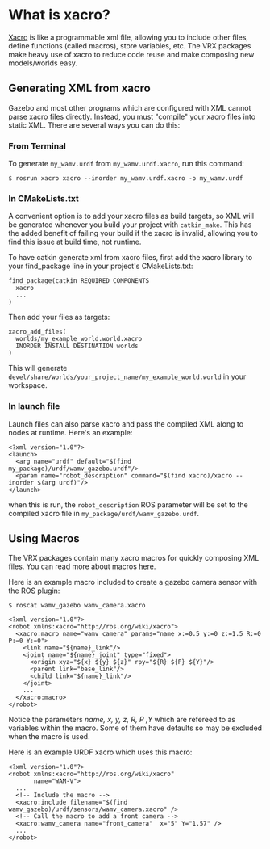 # What is xacro?
[Xacro](http://wiki.ros.org/xacro) is like a programmable xml file, allowing you to include other files, define functions (called macros), store variables, etc. The VRX packages make heavy use of xacro to reduce code reuse and make composing new models/worlds easy.

## Generating XML from xacro
Gazebo and most other programs which are configured with XML cannot parse xacro files directly. Instead, you must "compile" your xacro files into static XML. There are several ways you can do this:
### From Terminal
To generate ```my_wamv.urdf``` from ```my_wamv.urdf.xacro```, run this command:

```$ rosrun xacro xacro --inorder my_wamv.urdf.xacro -o my_wamv.urdf```
### In CMakeLists.txt
A convenient option is to add your xacro files as build targets, so XML will be generated whenever you build your project with ```catkin_make```. This has the added benefit of failing your build if the xacro is invalid, allowing you to find this issue at build time, not runtime.

To have catkin generate xml from xacro files, first add the xacro library to your find_package line in your project's CMakeLists.txt:
```
find_package(catkin REQUIRED COMPONENTS
  xacro
  ...
)
```
Then add your files as targets:
```
xacro_add_files(
  worlds/my_example_world.world.xacro
  INORDER INSTALL DESTINATION worlds
)
```
This will generate ```devel/share/worlds/your_project_name/my_example_world.world``` in your workspace.

### In launch file
Launch files can also parse xacro and pass the compiled XML along to nodes at runtime. Here's an example:
```
<?xml version="1.0"?>
<launch>
  <arg name="urdf" default="$(find my_package)/urdf/wamv_gazebo.urdf"/>
  <param name="robot_description" command="$(find xacro)/xacro --inorder $(arg urdf)"/>
</launch>
```
when this is run, the ```robot_description``` ROS parameter will be set to the compiled xacro file in ```my_package/urdf/wamv_gazebo.urdf```.

## Using Macros
The VRX packages contain many xacro macros for quickly composing XML files. You can read more about macros [here](http://wiki.ros.org/xacro#Macros).

Here is an example macro included to create a gazebo camera sensor with the ROS plugin:
```
$ roscat wamv_gazebo wamv_camera.xacro
```
```
<?xml version="1.0"?>
<robot xmlns:xacro="http://ros.org/wiki/xacro">
  <xacro:macro name="wamv_camera" params="name x:=0.5 y:=0 z:=1.5 R:=0 P:=0 Y:=0">
    <link name="${name}_link"/>
    <joint name="${name}_joint" type="fixed">
      <origin xyz="${x} ${y} ${z}" rpy="${R} ${P} ${Y}"/>
      <parent link="base_link"/>
      <child link="${name}_link"/>
    </joint>
    ...
  </xacro:macro>
</robot>
```
Notice the parameters *name, x, y, z, R, P ,Y* which are refereed to as variables within the macro. Some of them have defaults so may be excluded when the macro is used.

Here is an example URDF xacro which uses this macro:
```
<?xml version="1.0"?>
<robot xmlns:xacro="http://ros.org/wiki/xacro"
       name="WAM-V">
  ...
  <!-- Include the macro -->
  <xacro:include filename="$(find wamv_gazebo)/urdf/sensors/wamv_camera.xacro" />
  <!-- Call the macro to add a front camera -->
  <xacro:wamv_camera name="front_camera"  x="5" Y="1.57" />
  ...
</robot>
```